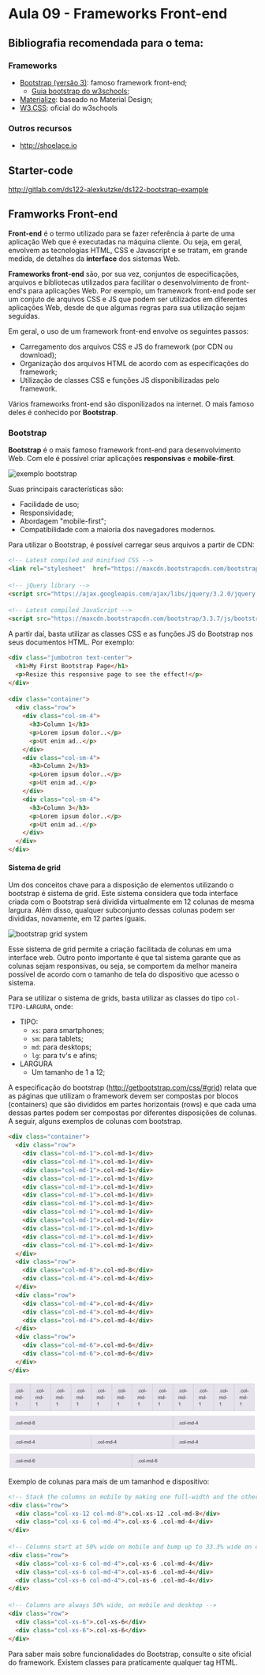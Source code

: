 # Aula 09 - Frameworks Front-end

## Bibliografia recomendada para o tema:

### Frameworks
* [Bootstrap (versão 3)](https://getbootstrap.com/docs/3.4/): famoso framework front-end;
  * [Guia bootstrap do w3schools](https://www.w3schools.com/bootstrap/default.asp);
* [Materialize](http://materializecss.com/): baseado no Material Design;
* [W3.CSS](https://www.w3schools.com/w3css/): oficial do w3schools

### Outros recursos

* http://shoelace.io

## Starter-code
http://gitlab.com/ds122-alexkutzke/ds122-bootstrap-example

## Framworks Front-end

**Front-end** é o termo utilizado para se fazer referência à parte de uma aplicação
Web que é executadas na máquina cliente. Ou seja, em geral, envolvem as
tecnologias HTML, CSS e Javascript e se tratam, em grande medida, de detalhes
da **interface** dos sistemas Web.

**Frameworks front-end** são, por sua vez, conjuntos de especificações, arquivos 
e bibliotecas utilizados para facilitar o desenvolvimento de front-end's para 
aplicações Web. Por exemplo, um framework front-end pode ser um conjuto de arquivos 
CSS e JS que podem ser utilizados em diferentes aplicações Web, desde de que 
algumas regras para sua utilização sejam seguidas.

Em geral, o uso de um framework front-end envolve os seguintes passos:

* Carregamento dos arquivos CSS e JS do framework (por CDN ou download);
* Organização dos arquivos HTML de acordo com as especificações do framework;
* Utilização de classes CSS e funções JS disponibilizadas pelo framework.

Vários frameworks front-end são disponilizados na internet. O mais famoso deles
é conhecido por **Bootstrap**.

### Bootstrap

**Bootstrap** é o mais famoso framework front-end para desenvolvimento Web. Com
ele é possível criar aplicações **responsivas** e **mobile-first**.

![exemplo bootstrap](https://www.w3schools.com/bootstrap/imgdefault.jpg)

Suas principais características são:

* Facilidade de uso;
* Responsividade;
* Abordagem "mobile-first";
* Compatibilidade com a maioria dos navegadores modernos.

Para utilizar o Bootstrap, é possível carregar seus arquivos a partir de CDN:

```html
<!-- Latest compiled and minified CSS -->
<link rel="stylesheet"  href="https://maxcdn.bootstrapcdn.com/bootstrap/3.3.7/css/bootstrap.min.css">

<!-- jQuery library -->
<script src="https://ajax.googleapis.com/ajax/libs/jquery/3.2.0/jquery.min.js"></script>

<!-- Latest compiled JavaScript -->
<script src="https://maxcdn.bootstrapcdn.com/bootstrap/3.3.7/js/bootstrap.min.js"></script>
```

A partir daí, basta utilizar as classes CSS e as funções JS do Bootstrap nos seus documentos HTML. Por exemplo:

```html
<div class="jumbotron text-center">
  <h1>My First Bootstrap Page</h1>
  <p>Resize this responsive page to see the effect!</p> 
</div>

<div class="container">
  <div class="row">
    <div class="col-sm-4">
      <h3>Column 1</h3>
      <p>Lorem ipsum dolor..</p>
      <p>Ut enim ad..</p>
    </div>
    <div class="col-sm-4">
      <h3>Column 2</h3>
      <p>Lorem ipsum dolor..</p>
      <p>Ut enim ad..</p>
    </div>
    <div class="col-sm-4">
      <h3>Column 3</h3> 
      <p>Lorem ipsum dolor..</p>
      <p>Ut enim ad..</p>
    </div>
  </div>
</div>
```

#### Sistema de grid

Um dos conceitos chave para a disposição de elementos utilizando o bootstrap é 
sistema de grid. Este sistema considera que toda interface criada com o Bootstrap 
será dividida virtualmente em 12 colunas de mesma largura. Além disso, qualquer
subconjunto dessas colunas podem ser divididas, novamente, em 12 partes iguais.

![bootstrap grid system](https://www.teaching-materials.org/bootstrap-hosting-github/image/12-grid-overlay.png)

Esse sistema de grid permite a criação facilitada de colunas em uma interface web.
Outro ponto importante é que tal sistema garante que as colunas sejam responsivas,
ou seja, se comportem da melhor maneira possível de acordo com o tamanho de tela
do dispositivo que acesso o sistema.

Para se utilizar o sistema de grids, basta utilizar as classes do tipo `col-TIPO-LARGURA`, onde:

* TIPO:
  * `xs`: para smartphones;
  * `sm`: para tablets;
  * `md`: para desktops;
  * `lg`: para tv's e afins;
* LARGURA
  * Um tamanho de 1 a 12;

A especificação do bootstrap (http://getbootstrap.com/css/#grid) relata que as 
páginas que utilizam o framework devem ser compostas por blocos (containers) que são 
divididos em partes horizontais (rows) e que cada uma dessas partes podem ser 
compostas por diferentes disposições de colunas. A seguir, alguns exemplos de 
colunas com bootstrap.

```html
<div class="container">
  <div class="row">
    <div class="col-md-1">.col-md-1</div>
    <div class="col-md-1">.col-md-1</div>
    <div class="col-md-1">.col-md-1</div>
    <div class="col-md-1">.col-md-1</div>
    <div class="col-md-1">.col-md-1</div>
    <div class="col-md-1">.col-md-1</div>
    <div class="col-md-1">.col-md-1</div>
    <div class="col-md-1">.col-md-1</div>
    <div class="col-md-1">.col-md-1</div>
    <div class="col-md-1">.col-md-1</div>
    <div class="col-md-1">.col-md-1</div>
    <div class="col-md-1">.col-md-1</div>
  </div>
  <div class="row">
    <div class="col-md-8">.col-md-8</div>
    <div class="col-md-4">.col-md-4</div>
  </div>
  <div class="row">
    <div class="col-md-4">.col-md-4</div>
    <div class="col-md-4">.col-md-4</div>
    <div class="col-md-4">.col-md-4</div>
  </div>
  <div class="row">
    <div class="col-md-6">.col-md-6</div>
    <div class="col-md-6">.col-md-6</div>
  </div>
</div>
```

![exemplo colunas simples](images/bootstrap/colunas.png)

Exemplo de colunas para mais de um tamanhod e dispositivo:

```html
<!-- Stack the columns on mobile by making one full-width and the other half-width -->
<div class="row">
  <div class="col-xs-12 col-md-8">.col-xs-12 .col-md-8</div>
  <div class="col-xs-6 col-md-4">.col-xs-6 .col-md-4</div>
</div>

<!-- Columns start at 50% wide on mobile and bump up to 33.3% wide on desktop -->
<div class="row">
  <div class="col-xs-6 col-md-4">.col-xs-6 .col-md-4</div>
  <div class="col-xs-6 col-md-4">.col-xs-6 .col-md-4</div>
  <div class="col-xs-6 col-md-4">.col-xs-6 .col-md-4</div>
</div>

<!-- Columns are always 50% wide, on mobile and desktop -->
<div class="row">
  <div class="col-xs-6">.col-xs-6</div>
  <div class="col-xs-6">.col-xs-6</div>
</div>
```

Para saber mais sobre funcionalidades do Bootstrap, consulte o site oficial do 
framework. Existem classes para praticamente qualquer tag HTML.
